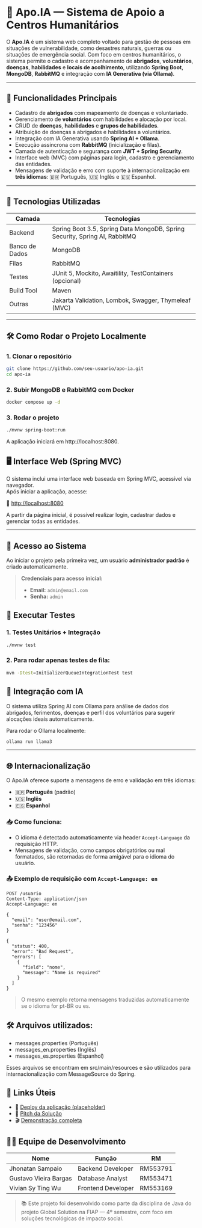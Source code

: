 # 🧠 Apo.IA — Sistema de Apoio a Centros Humanitários

O **Apo.IA** é um sistema web completo voltado para gestão de pessoas em situações de vulnerabilidade, como desastres naturais, guerras ou situações de emergência social. Com foco em centros humanitários, o sistema permite o cadastro e acompanhamento de **abrigados**, **voluntários**, **doenças**, **habilidades** e **locais de acolhimento**, utilizando **Spring Boot**, **MongoDB**, **RabbitMQ** e integração com **IA Generativa (via Ollama)**.

---

## 🧩 Funcionalidades Principais

- Cadastro de **abrigados** com mapeamento de doenças e voluntariado.
- Gerenciamento de **voluntários** com habilidades e alocação por local.
- CRUD de **doenças**, **habilidades** e **grupos de habilidades**.
- Atribuição de doenças a abrigados e habilidades a voluntários.
- Integração com IA Generativa usando **Spring AI + Ollama**.
- Execução assíncrona com **RabbitMQ** (inicialização e filas).
- Camada de autenticação e segurança com **JWT + Spring Security**.
- Interface web (MVC) com páginas para login, cadastro e gerenciamento das entidades.
- Mensagens de validação e erro com suporte à internacionalização em **três idiomas**: 🇧🇷 Português, 🇺🇸 Inglês e 🇪🇸 Espanhol.

---

## 🚀 Tecnologias Utilizadas

| Camada        | Tecnologias                                                                |
|---------------|----------------------------------------------------------------------------|
| Backend       | Spring Boot 3.5, Spring Data MongoDB, Spring Security, Spring AI, RabbitMQ |
| Banco de Dados| MongoDB                                                                    |
| Filas         | RabbitMQ                                                                   |
| Testes        | JUnit 5, Mockito, Awaitility, TestContainers (opcional)                    |
| Build Tool    | Maven                                                                      |
| Outras        | Jakarta Validation, Lombok, Swagger, Thymeleaf (MVC)                                      |

---

## 🛠️ Como Rodar o Projeto Localmente

### 1. Clonar o repositório

```bash
git clone https://github.com/seu-usuario/apo-ia.git
cd apo-ia
```

### 2. Subir MongoDB e RabbitMQ com Docker

```bash
docker compose up -d
```

### 3. Rodar o projeto

```bash
./mvnw spring-boot:run
```

A aplicação iniciará em http://localhost:8080.

## 🖥️ Interface Web (Spring MVC)

O sistema inclui uma interface web baseada em Spring MVC, acessível via navegador.  
Após iniciar a aplicação, acesse:

🔗 [http://localhost:8080](http://localhost:8080)

A partir da página inicial, é possível realizar login, cadastrar dados e gerenciar todas as entidades.

---

## 🔐 Acesso ao Sistema

Ao iniciar o projeto pela primeira vez, um usuário **administrador padrão** é criado automaticamente.

> **Credenciais para acesso inicial:**
> - **Email:** `admin@email.com`
> - **Senha:** `admin`



## 🧪 Executar Testes

### 1. Testes Unitários + Integração

```bash
./mvnw test
```

### 2. Para rodar apenas testes de fila:

```bash
mvn -Dtest=InitializerQueueIntegrationTest test
```

## 🧠 Integração com IA
O sistema utiliza Spring AI com Ollama para análise de dados dos abrigados, ferimentos, doenças e perfil dos voluntários para sugerir alocações ideais automaticamente.

Para rodar o Ollama localmente:

```bash
ollama run llama3
```

---

## 🌐 Internacionalização

O Apo.IA oferece suporte a mensagens de erro e validação em três idiomas:

- 🇧🇷 **Português** (padrão)
- 🇺🇸 **Inglês**
- 🇪🇸 **Espanhol**

### 📥 Como funciona:

- O idioma é detectado automaticamente via header `Accept-Language` da requisição HTTP.
- Mensagens de validação, como campos obrigatórios ou mal formatados, são retornadas de forma amigável para o idioma do usuário.

### 📤 Exemplo de requisição com `Accept-Language: en`

```http
POST /usuario
Content-Type: application/json
Accept-Language: en
```

```body
{
  "email": "user@email.com",
  "senha": "123456"
}
```

```response
{
  "status": 400,
  "error": "Bad Request",
  "errors": [
    {
      "field": "nome",
      "message": "Name is required"
    }
  ]
}
```
> O mesmo exemplo retorna mensagens traduzidas automaticamente se o idioma for pt-BR ou es.

## 🛠️ Arquivos utilizados:
- messages.properties (Português)
- messages_en.properties (Inglês)
- messages_es.properties (Espanhol)

Esses arquivos se encontram em src/main/resources e são utilizados para internacionalização com MessageSource do Spring.

## 🔗 Links Úteis

- 🚀 [Deploy da aplicação (placeholder)](https://)
- 🎥 [Pitch da Solução](https://)
- 🎬 [Demonstração completa](https://youtu.be/iQLERSbk3_A)

## 👨‍💻 Equipe de Desenvolvimento

| Nome                 | Função               | RM        |
|----------------------|----------------------|-----------|
| Jhonatan Sampaio     | Backend Developer    | RM553791  |
| Gustavo Vieira Bargas| Database Analyst     | RM553471  |
| Vivian Sy Ting Wu    | Frontend Developer   | RM553169  |

> 📚 Este projeto foi desenvolvido como parte da disciplina de Java do projeto Global Solution na FIAP — 4º semestre, com foco em soluções tecnológicas de impacto social.
